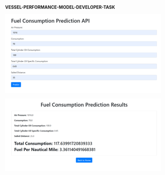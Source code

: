 **VESSEL-PERFORMANCE-MODEL-DEVELOPER-TASK**

![Website UI Interface](https://github.com/MANKALANIKHILKUMAR/VESSEL-PERFORMANCE-MODEL-DEVELOPER-TASK-/blob/main/Website%20UI%20Interface(Flask%20API).png)

![Output Prediction Results](https://github.com/MANKALANIKHILKUMAR/VESSEL-PERFORMANCE-MODEL-DEVELOPER-TASK-/blob/main/Output%20Prediction%20Results.png)

